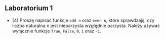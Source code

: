 ## Laboratorium 1

- (4) Proszę napisać funkcje `odd n` oraz `even n`, które sprawdzają, czy liczba naturalna n jest nieparzysta względnie parzysta.
Należy używać wyłącznie funkcje `True`, `False`, `0`, `1` oraz `-1`.
